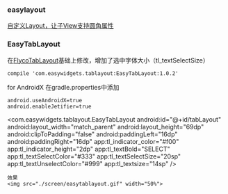 ### easylayout
[自定义Layout，让子View支持圆角属性](https://www.jianshu.com/p/afc930586210)

### EasyTabLayout
在[FlycoTabLayout](https://github.com/H07000223/FlycoTabLayout)基础上修改，增加了选中字体大小（tl_textSelectSize）
```
compile 'com.easywidgets.tablayout:EasyTabLayout:1.0.2'
```
for AndroidX
在gradle.properties中添加
```
android.useAndroidX=true
android.enableJetifier=true
```
  <com.easywidgets.tablayout.EasyTabLayout
         android:id="@+id/tabLayout"
         android:layout_width="match_parent"
         android:layout_height="69dp"
         android:clipToPadding="false"
         android:paddingLeft="16dp"
         android:paddingRight="16dp"
         app:tl_indicator_color="#f00"
         app:tl_indicator_height="2dp"
         app:tl_textBold="SELECT"
         app:tl_textSelectColor="#333"
         app:tl_textSelectSize="20sp"
         app:tl_textUnselectColor="#999"
         app:tl_textsize="14sp" />
```
效果
<img src="./screen/easytablayout.gif" width="50%">